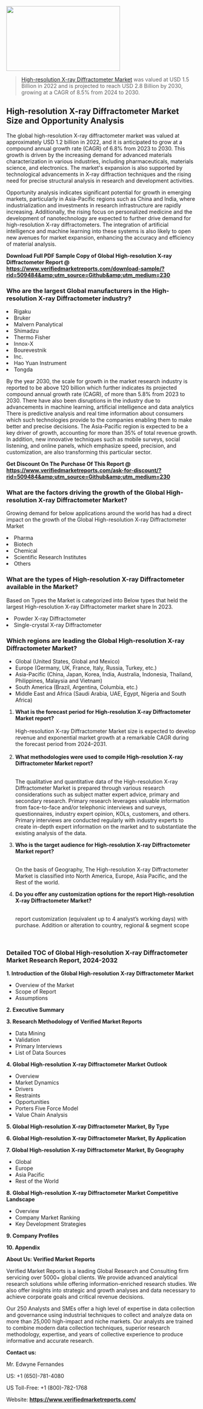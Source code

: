 
<img src="https://ffe5etoiles.com/wp-content/uploads/2024/12/MST1-300x171.png" alt="" width="300" height="171" class="alignnone size-medium wp-image-20088" /><blockquote><p><p><a href="https://www.verifiedmarketreports.com/download-sample/?rid=509484&utm_source=Github&utm_medium=230" target="_blank">High-resolution X-ray Diffractometer Market</a> was valued at USD 1.5 Billion in 2022 and is projected to reach USD 2.8 Billion by 2030, growing at a CAGR of 8.5% from 2024 to 2030.</p></blockquote><p><h2>High-resolution X-ray Diffractometer Market Size and Opportunity Analysis</h2><p>The global high-resolution X-ray diffractometer market was valued at approximately USD 1.2 billion in 2022, and it is anticipated to grow at a compound annual growth rate (CAGR) of 6.8% from 2023 to 2030. This growth is driven by the increasing demand for advanced materials characterization in various industries, including pharmaceuticals, materials science, and electronics. The market's expansion is also supported by technological advancements in X-ray diffraction techniques and the rising need for precise structural analysis in research and development activities.</p><p>Opportunity analysis indicates significant potential for growth in emerging markets, particularly in Asia-Pacific regions such as China and India, where industrialization and investments in research infrastructure are rapidly increasing. Additionally, the rising focus on personalized medicine and the development of nanotechnology are expected to further drive demand for high-resolution X-ray diffractometers. The integration of artificial intelligence and machine learning into these systems is also likely to open new avenues for market expansion, enhancing the accuracy and efficiency of material analysis.</p></p><p class=""><strong>Download Full PDF Sample Copy of Global High-resolution X-ray Diffractometer Report @ <a href="https://www.verifiedmarketreports.com/download-sample/?rid=509484&amp;utm_source=Github&amp;utm_medium=230" target="_blank">https://www.verifiedmarketreports.com/download-sample/?rid=509484&amp;utm_source=Github&amp;utm_medium=230</a></strong></p><h3 id="" class="">Who are the largest Global manufacturers in the High-resolution X-ray Diffractometer industry?</h3><p><li>Rigaku</li><li> Bruker</li><li> Malvern Panalytical</li><li> Shimadzu</li><li> Thermo Fisher</li><li> Innox-X</li><li> Bourevestnik</li><li> Inc.</li><li> Hao Yuan Instrument</li><li> Tongda</li></p><div class=""><div class="" dir="" data-message-author-role="" data-message-id="" data-message-model-slug=""><div class=""><div class=""><div class=""><div class="" dir="" data-message-author-role="" data-message-id="" data-message-model-slug=""><div class=""><div class=""><p>By the year 2030, the scale for growth in the market research industry is reported to be above 120 billion which further indicates its projected compound annual growth rate (CAGR), of more than 5.8% from 2023 to 2030. There have also been disruptions in the industry due to advancements in machine learning, artificial intelligence and data analytics There is predictive analysis and real time information about consumers which such technologies provide to the companies enabling them to make better and precise decisions. The Asia-Pacific region is expected to be a key driver of growth, accounting for more than 35% of total revenue growth. In addition, new innovative techniques such as mobile surveys, social listening, and online panels, which emphasize speed, precision, and customization, are also transforming this particular sector.</p><p><strong>Get Discount On The Purchase Of This Report @&nbsp; <a href="https://www.verifiedmarketreports.com/ask-for-discount/?rid=509484&amp;utm_source=Github&amp;utm_medium=230" target="_blank">https://www.verifiedmarketreports.com/ask-for-discount/?rid=509484&amp;utm_source=Github&amp;utm_medium=230</a></strong></p></div></div></div></div></div></div></div></div><h3 id="" class="">What are the factors driving the growth of the Global High-resolution X-ray Diffractometer Market?</h3><p id="" class="">Growing demand for below applications around the world has had a direct impact on the growth of the Global High-resolution X-ray Diffractometer Market</p><p id="" class=""><li>Pharma</li><li> Biotech</li><li> Chemical</li><li> Scientific Research Institutes</li><li> Others</li></p><h3 id="" class="">What are the types of High-resolution X-ray Diffractometer available in the Market?</h3><p id="" class="">Based on Types the Market is categorized into Below types that held the largest High-resolution X-ray Diffractometer market share In 2023.</p><p id="" class=""><li>Powder X-ray Diffractometer</li><li> Single-crystal X-ray Diffractometer</li></p><h3 id="" class="">Which regions are leading the Global High-resolution X-ray Diffractometer Market?</h3><ul><li>Global (United States, Global and Mexico)</li><li>Europe (Germany, UK, France, Italy, Russia, Turkey, etc.)</li><li>Asia-Pacific (China, Japan, Korea, India, Australia, Indonesia, Thailand, Philippines, Malaysia and Vietnam)</li><li>South America (Brazil, Argentina, Columbia, etc.)</li><li>Middle East and Africa (Saudi Arabia, UAE, Egypt, Nigeria and South Africa)</li></ul><p><ol><li><strong>What is the forecast period for High-resolution X-ray Diffractometer Market report?<br /></strong><br /><span data-sheets-root="1" data-sheets-value="{&quot;1&quot;:2,&quot;2&quot;:&quot;XXXX size is expected to develop revenue and exponential market growth at a remarkable CAGR during the forecast period from 2024&ndash;2030.&quot;}" data-sheets-userformat="{&quot;2&quot;:12674,&quot;4&quot;:{&quot;1&quot;:2,&quot;2&quot;:16776960},&quot;10&quot;:2,&quot;11&quot;:0,&quot;15&quot;:&quot;Arial&quot;,&quot;16&quot;:12}">High-resolution X-ray Diffractometer Market size is expected to develop revenue and exponential market growth at a remarkable CAGR during the forecast period from 2024&ndash;2031.</span><br /><br /></li><li><strong>What methodologies were used to compile High-resolution X-ray Diffractometer Market report?<br /><br /></strong><p>The qualitative and quantitative data of the&nbsp;High-resolution X-ray Diffractometer Market is prepared through various research considerations such as subject matter expert advice, primary and secondary research. Primary research leverages valuable information from face-to-face and/or telephonic interviews and surveys, questionnaires, industry expert opinion, KOLs, customers, and others. Primary interviews are conducted regularly with industry experts to create in-depth expert information on the market and to substantiate the existing analysis of the data.&nbsp;</p></li><li><strong>Who is the target audience for High-resolution X-ray Diffractometer Market report?<br /><br /></strong><p>On the basis of Geography, The&nbsp;High-resolution X-ray Diffractometer Market is classified into North America, Europe, Asia Pacific, and the Rest of the world.</p></li><li><strong>Do you offer any customization options for the report High-resolution X-ray Diffractometer Market?<br /><br /></strong><p>report customization (equivalent up to 4 analyst&rsquo;s working days) with purchase. Addition or alteration to country, regional &amp; segment scope</p><p>&nbsp;</p></li></ol></p><h3 id="" class="">Detailed TOC of Global High-resolution X-ray Diffractometer Market Research Report, 2024-2032</h3><p id="" class=""><strong>1. Introduction of the Global High-resolution X-ray Diffractometer Market</strong></p><ul><li>Overview of the Market</li><li>Scope of Report</li><li>Assumptions</li></ul><p id="" class=""><strong>2. Executive Summary</strong></p><p id="" class=""><strong>3. Research Methodology of&nbsp;Verified Market Reports</strong></p><ul><li>Data Mining</li><li>Validation</li><li>Primary Interviews</li><li>List of Data Sources</li></ul><p id="" class=""><strong>4. Global High-resolution X-ray Diffractometer Market Outlook</strong></p><ul><li>Overview</li><li>Market Dynamics</li><li>Drivers</li><li>Restraints</li><li>Opportunities</li><li>Porters Five Force Model</li><li>Value Chain Analysis</li></ul><p id="" class=""><strong>5. Global High-resolution X-ray Diffractometer Market, By&nbsp;Type</strong></p><p id="" class=""><strong>6. Global High-resolution X-ray Diffractometer Market, By Application</strong></p><p id="" class=""><strong>7. Global High-resolution X-ray Diffractometer Market, By Geography</strong></p><ul><li>Global</li><li>Europe</li><li>Asia Pacific</li><li>Rest of the World</li></ul><p id="" class=""><strong>8. Global High-resolution X-ray Diffractometer Market Competitive Landscape</strong></p><ul><li>Overview</li><li>Company Market Ranking</li><li>Key Development Strategies</li></ul><p id="" class=""><strong>9. Company Profiles</strong></p><p id="" class=""><strong>10. Appendix</strong></p><p id="" class=""><strong>About Us: Verified Market Reports</strong></p><p id="" class="">Verified Market Reports is a leading Global Research and Consulting firm servicing over 5000+ global clients. We provide advanced analytical research solutions while offering information-enriched research studies. We also offer insights into strategic and growth analyses and data necessary to achieve corporate goals and critical revenue decisions.</p><p id="" class="">Our 250 Analysts and SMEs offer a high level of expertise in data collection and governance using industrial techniques to collect and analyze data on more than 25,000 high-impact and niche markets. Our analysts are trained to combine modern data collection techniques, superior research methodology, expertise, and years of collective experience to produce informative and accurate research.</p><p id="" class=""><strong>Contact us:</strong></p><p id="" class="">Mr. Edwyne Fernandes</p><p id="" class="">US: +1 (650)-781-4080</p><p id="" class="">US Toll-Free: +1 (800)-782-1768</p><p id="" class="">Website: <a target="" data-test-app-aware-link=""><strong>https://www.verifiedmarketreports.com/</strong></a></p>
